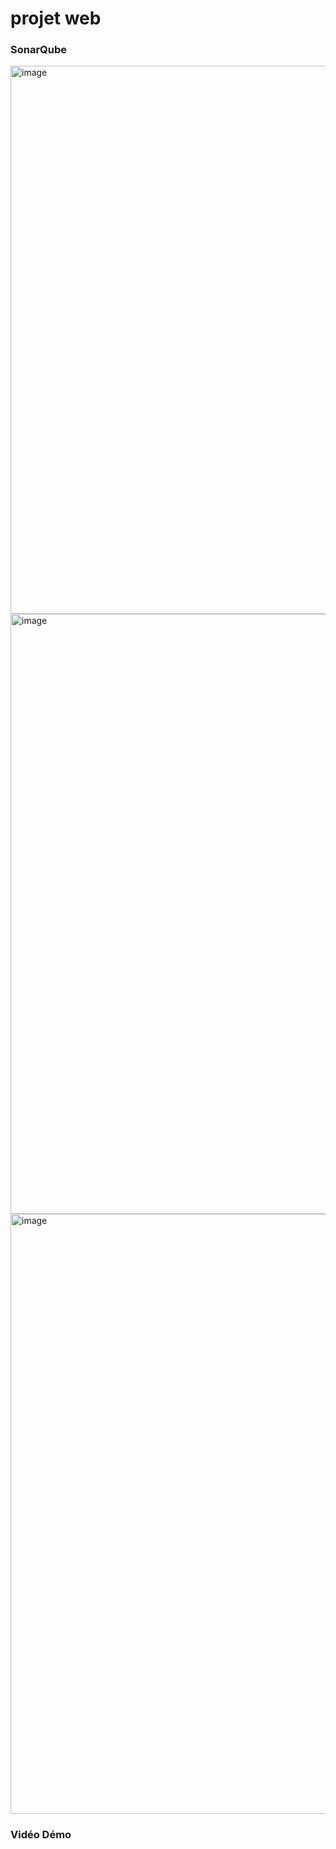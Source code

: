 # projet web


### SonarQube 
<img width="877" alt="image" src="https://github.com/Bouchra37/projetdentsweb/assets/117301664/40324157-54b8-4279-a6d6-42ba043db649">

<img width="960" alt="image" src="https://github.com/Bouchra37/projetdentsweb/assets/117301664/0d0a1ffd-1853-409e-839c-c2105d4d6943">

<img width="960" alt="image" src="https://github.com/Bouchra37/projetdentsweb/assets/117301664/9063a53a-75fe-4091-ae7f-0224cb06529b">



### Vidéo Démo 
